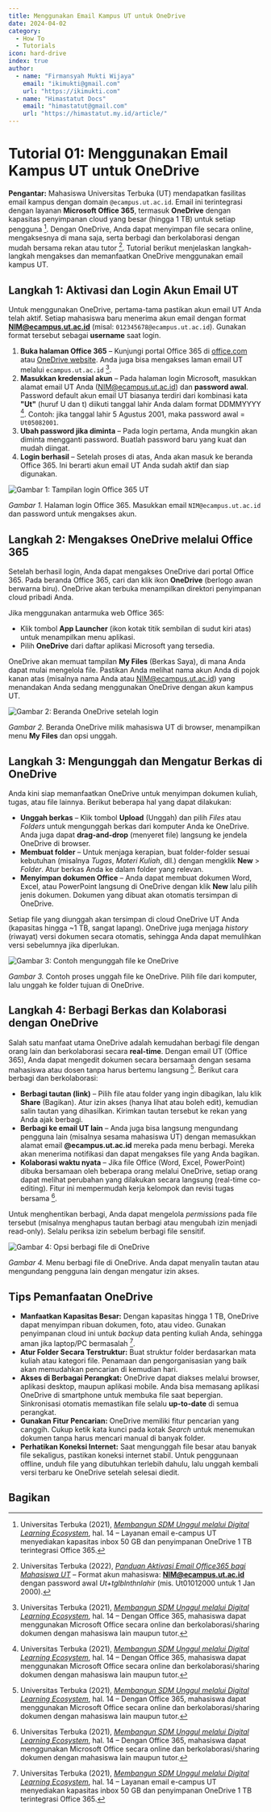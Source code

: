 ```yaml
--- 
title: Menggunakan Email Kampus UT untuk OneDrive
date: 2024-04-02
category:
  - How To
  - Tutorials
icon: hard-drive
index: true
author:
  - name: "Firmansyah Mukti Wijaya"
    email: "ikimukti@gmail.com"
    url: "https://ikimukti.com"
  - name: "Himastatut Docs"
    email: "himastatut@gmail.com"
    url: "https://himastatut.my.id/article/"
--- 
```


# Tutorial 01: Menggunakan Email Kampus UT untuk OneDrive

**Pengantar:** Mahasiswa Universitas Terbuka (UT) mendapatkan fasilitas email kampus dengan domain `@ecampus.ut.ac.id`. Email ini terintegrasi dengan layanan **Microsoft Office 365**, termasuk **OneDrive** dengan kapasitas penyimpanan cloud yang besar (hingga 1 TB) untuk setiap pengguna [^1]. Dengan OneDrive, Anda dapat menyimpan file secara online, mengaksesnya di mana saja, serta berbagi dan berkolaborasi dengan mudah bersama rekan atau tutor [^2]. Tutorial berikut menjelaskan langkah-langkah mengakses dan memanfaatkan OneDrive menggunakan email kampus UT.

## Langkah 1: Aktivasi dan Login Akun Email UT

Untuk menggunakan OneDrive, pertama-tama pastikan akun email UT Anda telah aktif. Setiap mahasiswa baru menerima akun email dengan format **NIM@ecampus.ut.ac.id** (misal: `012345678@ecampus.ut.ac.id`). Gunakan format tersebut sebagai **username** saat login. 

1. **Buka halaman Office 365** – Kunjungi portal Office 365 di [office.com](https://www.office.com/) atau [OneDrive website](https://www.onedrive.com/). Anda juga bisa mengakses laman email UT melalui `ecampus.ut.ac.id` [^3].
2. **Masukkan kredensial akun** – Pada halaman login Microsoft, masukkan alamat email UT Anda (NIM@ecampus.ut.ac.id) dan **password awal**. Password default akun email UT biasanya terdiri dari kombinasi kata **"Ut"** (huruf U dan t) diikuti tanggal lahir Anda dalam format DDMMYYYY [^3]. Contoh: jika tanggal lahir 5 Agustus 2001, maka password awal = `Ut05082001`. 
3. **Ubah password jika diminta** – Pada login pertama, Anda mungkin akan diminta mengganti password. Buatlah password baru yang kuat dan mudah diingat.
4. **Login berhasil** – Setelah proses di atas, Anda akan masuk ke beranda Office 365. Ini berarti akun email UT Anda sudah aktif dan siap digunakan.

![Gambar 1: Tampilan login Office 365 UT](./tutorial01/placeholder-login.png)  

*Gambar 1.* Halaman login Office 365. Masukkan email `NIM@ecampus.ut.ac.id` dan password untuk mengakses akun.

## Langkah 2: Mengakses OneDrive melalui Office 365

Setelah berhasil login, Anda dapat mengakses OneDrive dari portal Office 365. Pada beranda Office 365, cari dan klik ikon **OneDrive** (berlogo awan berwarna biru). OneDrive akan terbuka menampilkan direktori penyimpanan cloud pribadi Anda.

Jika menggunakan antarmuka web Office 365:
- Klik tombol **App Launcher** (ikon kotak titik sembilan di sudut kiri atas) untuk menampilkan menu aplikasi.
- Pilih **OneDrive** dari daftar aplikasi Microsoft yang tersedia.

OneDrive akan memuat tampilan **My Files** (Berkas Saya), di mana Anda dapat mulai mengelola file. Pastikan Anda melihat nama akun Anda di pojok kanan atas (misalnya nama Anda atau NIM@ecampus.ut.ac.id) yang menandakan Anda sedang menggunakan OneDrive dengan akun kampus UT.

![Gambar 2: Beranda OneDrive setelah login](./tutorial01/placeholder-onedrive.png)  

*Gambar 2.* Beranda OneDrive milik mahasiswa UT di browser, menampilkan menu **My Files** dan opsi unggah.

## Langkah 3: Mengunggah dan Mengatur Berkas di OneDrive

Anda kini siap memanfaatkan OneDrive untuk menyimpan dokumen kuliah, tugas, atau file lainnya. Berikut beberapa hal yang dapat dilakukan:
- **Unggah berkas** – Klik tombol **Upload** (Unggah) dan pilih *Files* atau *Folders* untuk mengunggah berkas dari komputer Anda ke OneDrive. Anda juga dapat **drag-and-drop** (menyeret file) langsung ke jendela OneDrive di browser.
- **Membuat folder** – Untuk menjaga kerapian, buat folder-folder sesuai kebutuhan (misalnya *Tugas*, *Materi Kuliah*, dll.) dengan mengklik **New** > *Folder*. Atur berkas Anda ke dalam folder yang relevan.
- **Menyimpan dokumen Office** – Anda dapat membuat dokumen Word, Excel, atau PowerPoint langsung di OneDrive dengan klik **New** lalu pilih jenis dokumen. Dokumen yang dibuat akan otomatis tersimpan di OneDrive.

Setiap file yang diunggah akan tersimpan di cloud OneDrive UT Anda (kapasitas hingga ~1 TB, sangat lapang). OneDrive juga menjaga *history* (riwayat) versi dokumen secara otomatis, sehingga Anda dapat memulihkan versi sebelumnya jika diperlukan.

![Gambar 3: Contoh mengunggah file ke OneDrive](./tutorial01/placeholder-upload.png)  

*Gambar 3.* Contoh proses unggah file ke OneDrive. Pilih file dari komputer, lalu unggah ke folder tujuan di OneDrive.

## Langkah 4: Berbagi Berkas dan Kolaborasi dengan OneDrive

Salah satu manfaat utama OneDrive adalah kemudahan berbagi file dengan orang lain dan berkolaborasi secara **real-time**. Dengan email UT (Office 365), Anda dapat mengedit dokumen secara bersamaan dengan sesama mahasiswa atau dosen tanpa harus bertemu langsung [^4]. Berikut cara berbagi dan berkolaborasi:
- **Berbagi tautan (link)** – Pilih file atau folder yang ingin dibagikan, lalu klik **Share** (Bagikan). Atur izin akses (hanya lihat atau boleh edit), kemudian salin tautan yang dihasilkan. Kirimkan tautan tersebut ke rekan yang Anda ajak berbagi.
- **Berbagi ke email UT lain** – Anda juga bisa langsung mengundang pengguna lain (misalnya sesama mahasiswa UT) dengan memasukkan alamat email **@ecampus.ut.ac.id** mereka pada menu berbagi. Mereka akan menerima notifikasi dan dapat mengakses file yang Anda bagikan.
- **Kolaborasi waktu nyata** – Jika file Office (Word, Excel, PowerPoint) dibuka bersamaan oleh beberapa orang melalui OneDrive, setiap orang dapat melihat perubahan yang dilakukan secara langsung (real-time co-editing). Fitur ini mempermudah kerja kelompok dan revisi tugas bersama [^4].

Untuk menghentikan berbagi, Anda dapat mengelola *permissions* pada file tersebut (misalnya menghapus tautan berbagi atau mengubah izin menjadi read-only). Selalu periksa izin sebelum berbagi file sensitif.

![Gambar 4: Opsi berbagi file di OneDrive](./tutorial01/placeholder-upload.png)  

*Gambar 4.* Menu berbagi file di OneDrive. Anda dapat menyalin tautan atau mengundang pengguna lain dengan mengatur izin akses.

## Tips Pemanfaatan OneDrive

- **Manfaatkan Kapasitas Besar:** Dengan kapasitas hingga 1 TB, OneDrive dapat menyimpan ribuan dokumen, foto, atau video. Gunakan penyimpanan cloud ini untuk *backup* data penting kuliah Anda, sehingga aman jika laptop/PC bermasalah [^1].
- **Atur Folder Secara Terstruktur:** Buat struktur folder berdasarkan mata kuliah atau kategori file. Penamaan dan pengorganisasian yang baik akan memudahkan pencarian di kemudian hari.
- **Akses di Berbagai Perangkat:** OneDrive dapat diakses melalui browser, aplikasi desktop, maupun aplikasi mobile. Anda bisa memasang aplikasi OneDrive di smartphone untuk membuka file saat bepergian. Sinkronisasi otomatis memastikan file selalu **up-to-date** di semua perangkat.
- **Gunakan Fitur Pencarian:** OneDrive memiliki fitur pencarian yang canggih. Cukup ketik kata kunci pada kotak *Search* untuk menemukan dokumen tanpa harus mencari manual di banyak folder.
- **Perhatikan Koneksi Internet:** Saat mengunggah file besar atau banyak file sekaligus, pastikan koneksi internet stabil. Untuk penggunaan offline, unduh file yang dibutuhkan terlebih dahulu, lalu unggah kembali versi terbaru ke OneDrive setelah selesai diedit.

[^1]: Universitas Terbuka (2021), *[Membangun SDM Unggul melalui Digital Learning Ecosystem](https://repository.ut.ac.id/9499/1/BP0018-21.pdf.pdf)*, hal. 14 – Layanan email e-campus UT menyediakan kapasitas inbox 50 GB dan penyimpanan OneDrive 1 TB terintegrasi Office 365.
[^2]: Universitas Terbuka (2022), *[Panduan Aktivasi Email Office365 bagi Mahasiswa UT](https://palembang.ut.ac.id/article/pengumuman/pengenalan-fitur-baru-sia-ut-dengan-nama-baru-my-ut#:~:text=Diinformasikan%20untuk%20masuk%20ke%20halaman,silahkan%20merubah%20password%20default%20tersebut.)* – Format akun mahasiswa: **NIM@ecampus.ut.ac.id** dengan password awal *Ut+tglblnthnlahir* (mis. Ut01012000 untuk 1 Jan 2000).
[^3]: Universitas Terbuka (2021), *[Membangun SDM Unggul melalui Digital Learning Ecosystem](https://repository.ut.ac.id/9499/1/BP0018-21.pdf.pdf)*, hal. 14 – Dengan Office 365, mahasiswa dapat menggunakan Microsoft Office secara online dan berkolaborasi/sharing dokumen dengan mahasiswa lain maupun tutor.
[^4]: Universitas Terbuka (2021), *[Membangun SDM Unggul melalui Digital Learning Ecosystem](https://repository.ut.ac.id/9499/1/BP0018-21.pdf.pdf)*, hal. 14 – Dengan Office 365, mahasiswa dapat menggunakan Microsoft Office secara online dan berkolaborasi/sharing dokumen dengan mahasiswa lain maupun tutor.


## Bagikan
<Share colorful />
<GitContributors />
<GitChangelog />